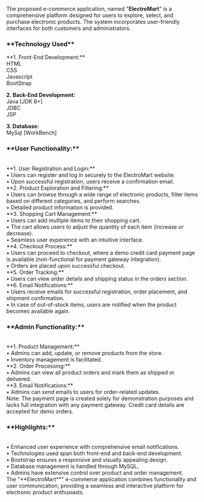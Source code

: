 The proposed e-commerce application, named "**ElectroMart**" is a comprehensive platform designed for users to explore, select, and purchase electronic products. The system incorporates user-friendly interfaces for both customers and administrators.<br>

<h3>**Technology Used**</h3>
**1. Front-End Development:**<br>
HTML<br>
CSS<br>
Javascript<br>
BootStrap<br>

**2. Back-End Development:**<br>
Java [JDK 8+]<br>
JDBC<br>
JSP<br>

**3. Database:**<br>
MySql [WorkBench]<br>

<h3>**User Functionality:**</h3><br>
**1.	User Registration and Login:**<br>
•	Users can register and log in securely to the ElectroMart website.<br>
•	Upon successful registration, users receive a confirmation email.<br>
**2.	Product Exploration and Filtering:**<br>
•	Users can browse through a wide range of electronic products, filter items based on different categories, and perform searches.<br>
•	Detailed product information is provided.<br>
**3.	Shopping Cart Management:**<br>
•	Users can add multiple items to their shopping cart.<br>
•	The cart allows users to adjust the quantity of each item (increase or decrease).<br>
•	Seamless user experience with an intuitive interface.<br>
**4.	Checkout Process:**<br>
•	Users can proceed to checkout, where a demo credit card payment page is available (non-functional for payment gateway integration).<br>
•	Orders are placed upon successful checkout.<br>
**5.	Order Tracking:**<br>
•	Users can view order details and shipping status in the orders section.<br>
**6.	Email Notifications:**<br>
•	Users receive emails for successful registration, order placement, and shipment confirmation.<br>
•	In case of out-of-stock items, users are notified when the product becomes available again.<br>

<h3>**Admin Functionality:**</h3><br>
**1.	Product Management:**<br>
•	Admins can add, update, or remove products from the store.<br>
•	Inventory management is facilitated.<br>
**2.	Order Processing:**<br>
•	Admins can view all product orders and mark them as shipped or delivered.<br>
**3.	Email Notifications:**<br>
•	Admins can send emails to users for order-related updates.<br>
Note: The payment page is created solely for demonstration purposes and lacks full integration with any payment gateway. Credit card details are accepted for demo orders.<br>

<h3>**Highlights:**</h3><br>
•	Enhanced user experience with comprehensive email notifications.<br>
•	Technologies used span both front-end and back-end development.<br>
•	Bootstrap ensures a responsive and visually appealing design.<br>
•	Database management is handled through MySQL.<br>
•	Admins have extensive control over product and order management.<br>
The "**ElectroMart**" e-commerce application combines functionality and user communication, providing a seamless and interactive platform for electronic product enthusiasts.<br>



